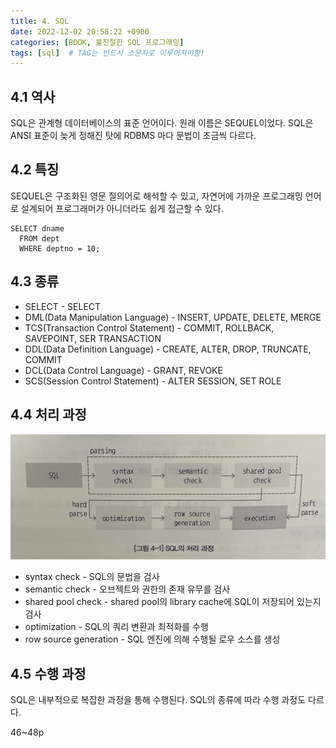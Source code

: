 ```yaml
---
title: 4. SQL
date: 2022-12-02 20:58:22 +0900
categories: [BOOK, 불친절한 SQL 프로그래밍]
tags: [sql]  # TAG는 반드시 소문자로 이루어져야함!
---
```


## 4.1 역사
SQL은 관계형 데이터베이스의 표준 언어이다. 원래 이름은 SEQUEL이었다. SQL은 ANSI 표준이 늦게 정해진 탓에 RDBMS 마다 문법이 조금씩 다르다.

## 4.2 특징
SEQUEL은 구조화된 영문 질의어로 해석할 수 있고, 자연어에 가까운 프로그래밍 언어로 설계되어 프로그래머가 아니더라도 쉽게 접근할 수 있다.
```
SELECT dname
  FROM dept
  WHERE deptno = 10;
```

## 4.3 종류
* SELECT - SELECT
* DML(Data Manipulation Language) - INSERT, UPDATE, DELETE, MERGE
* TCS(Transaction Control Statement) - COMMIT, ROLLBACK, SAVEPOINT, SER TRANSACTION
* DDL(Data Definition Language) - CREATE, ALTER, DROP, TRUNCATE, COMMIT
* DCL(Data Control Language) - GRANT, REVOKE
* SCS(Session Control Statement) - ALTER SESSION, SET ROLE

## 4.4 처리 과정
<img src="/assets/img/posting_img/book/불친절한SQL/sql처리과정.jpeg" width="700px">

* syntax check - SQL의 문법을 검사
* semantic check - 오브젝트와 권한의 존재 유무를 검사
* shared pool check - shared pool의 library cache에 SQL이 저장되어 있는지 검사
* optimization - SQL의 쿼리 변환과 최적화를 수행
* row source generation - SQL 엔진에 의해 수행될 로우 소스를 생성

## 4.5 수행 과정
SQL은 내부적으로 복잡한 과정을 통해 수행된다. SQL의 종류에 따라 수행 과정도 다르다.

46~48p

